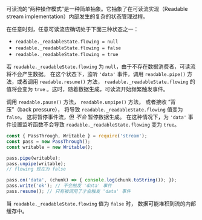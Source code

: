 
可读流的“两种操作模式”是一种简单抽象。它抽象了在可读流实现（Readable stream implementation）内部发生的复杂的状态管理过程。

在任意时刻，任意可读流应确切处于下面三种状态之一：

* `readable._readableState.flowing = null`
* `readable._readableState.flowing = false`
* `readable._readableState.flowing = true`

若 `readable._readableState.flowing` 为 `null`，由于不存在数据消费者，可读流将不会产生数据。
在这个状态下，监听 `'data'` 事件，调用 `readable.pipe()`
方法，或者调用 `readable.resume()` 方法，
`readable._readableState.flowing` 的值将会变为 `true` 。这时，随着数据生成，可读流开始频繁触发事件。

调用 `readable.pause()` 方法， `readable.unpipe()` 方法， 或者接收 “背压”（back pressure），
将导致 `readable._readableState.flowing` 值变为 `false`。
这将暂停事件流，但 *不会* 暂停数据生成。
在这种情况下，为 `'data'` 事件设置监听函数不会导致
 `readable._readableState.flowing` 变为 `true`。

```js
const { PassThrough, Writable } = require('stream');
const pass = new PassThrough();
const writable = new Writable();

pass.pipe(writable);
pass.unpipe(writable);
// flowing 现在为 false

pass.on('data', (chunk) => { console.log(chunk.toString()); });
pass.write('ok'); // 不会触发 'data' 事件
pass.resume(); // 只有被调用了才会触发 'data' 事件
```

当 `readable._readableState.flowing` 值为 `false` 时， 数据可能堆积到流的内部缓存中。

